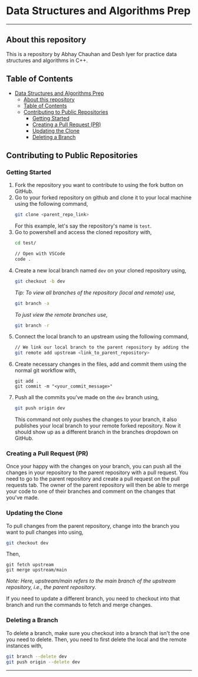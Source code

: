 # Data Structures and Algorithms Prep

---

## About this repository
This is a repository by Abhay Chauhan and Desh Iyer for practice data structures and algorithms in C++.

## Table of Contents

- [Data Structures and Algorithms Prep](#data-structures-and-algorithms-prep)
  - [About this repository](#about-this-repository)
  - [Table of Contents](#table-of-contents)
  - [Contributing to Public Repositories](#contributing-to-public-repositories)
    - [Getting Started](#getting-started)
    - [Creating a Pull Request (PR)](#creating-a-pull-request-pr)
    - [Updating the Clone](#updating-the-clone)
    - [Deleting a Branch](#deleting-a-branch)

## Contributing to Public Repositories

### Getting Started

1. Fork the repository you want to contribute to using the fork button on GitHub.
2. Go to your forked repository on github and clone it to your local machine using the following command,
    ```bash
    git clone <parent_repo_link> 
    ```
    For this example, let's say the repository's name is `test`.
3. Go to powershell and access the cloned repository with,
   ```bash
   cd test/

   // Open with VSCode
   code . 
   ```
4. Create a new local branch named `dev` on your cloned repository using,
   ```bash
   git checkout -b dev
   ```
   *Tip: To view all branches of the repository (local and remote) use,*
   ```bash
   git branch -a
   ```
   *To just view the remote branches use,*
   ```bash
   git branch -r
   ```
5. Connect the local branch to an upstream using the following command, 
   ```bash
   // We link our local branch to the parent repository by adding the parent repository as upstream
   git remote add upstream <link_to_parent_repository> 
   ```
6. Create necessary changes in the files, add and commit them using the normal git workflow with,
   ```
   git add .
   git commit -m "<your_commit_message>"
   ```
7. Push all the commits you've made on the `dev` branch using,
   ```bash
   git push origin dev
   ```
   This command not only pushes the changes to your branch, it also publishes your local branch to your remote forked repository. Now it should show up as a different branch in the branches dropdown on GitHub.

### Creating a Pull Request (PR)

Once your happy with the changes on your branch, you can push all the changes in your repository to the parent repository with a pull request. You need to go to the parent repository and create a pull request on the pull requests tab. The owner of the parent repository will then be able to merge your code to one of their branches and comment on the changes that you've made.

### Updating the Clone

To pull changes from the parent repository, change into the branch you want to pull changes into using,

```bash
git checkout dev
```

Then,
```
git fetch upstream
git merge upstream/main
```

*Note: Here, upstream/main refers to the main branch of the upstream repository, i.e., the parent repository.*

If you need to update a different branch, you need to checkout into that branch and run the commands to fetch and merge changes.

### Deleting a Branch

To delete a branch, make sure you checkout into a branch that isn't the one you need to delete. Then, you need to first delete the local and the remote instances with,

```bash
git branch --delete dev
git push origin --delete dev
```

---